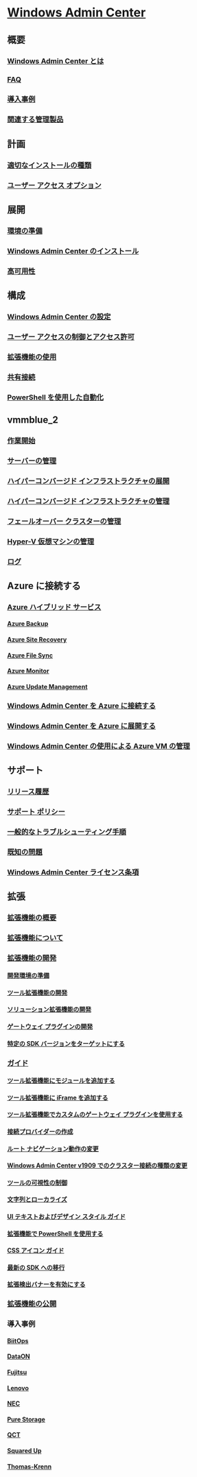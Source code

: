 # [Windows Admin Center](overview.md)

## 概要
### [Windows Admin Center とは](understand/what-is.md)
### [FAQ](understand/faq.md)
### [導入事例](understand/case-studies.md)
### [関連する管理製品](understand/related-management.md)

## 計画
### [適切なインストールの種類](plan/installation-options.md)
### [ユーザー アクセス オプション](plan/user-access-options.md)

## 展開
### [環境の準備](deploy/prepare-environment.md)
### [Windows Admin Center のインストール](deploy/install.md)
### [高可用性](deploy/high-availability.md)


## 構成
### [Windows Admin Center の設定](configure/settings.md)
### [ユーザー アクセスの制御とアクセス許可](configure/user-access-control.md)
### [拡張機能の使用](configure/using-extensions.md)
### [共有接続](configure/shared-connections.md)
### [PowerShell を使用した自動化](configure/use-powershell.md)

## vmmblue_2
### [作業開始](use/get-started.md)
### [サーバーの管理](use/manage-servers.md)
### [ハイパーコンバージド インフラストラクチャの展開](use/deploy-hyperconverged-infrastructure.md)
### [ハイパーコンバージド インフラストラクチャの管理](use/manage-hyper-converged.md)
### [フェールオーバー クラスターの管理](use/manage-failover-clusters.md)
### [Hyper-V 仮想マシンの管理](use/manage-virtual-machines.md)
### [ログ](use/logging.md)

## Azure に接続する
### [Azure ハイブリッド サービス](azure/index.md)
#### [Azure Backup](azure/azure-backup.md)
#### [Azure Site Recovery](azure/azure-site-recovery.md)
#### [Azure File Sync](azure/azure-file-sync.md)
#### [Azure Monitor](azure/azure-monitor.md)
#### [Azure Update Management](azure/azure-update-management.md)
### [Windows Admin Center を Azure に接続する](azure/azure-integration.md)
### [Windows Admin Center を Azure に展開する](azure/deploy-wac-in-azure.md)
### [Windows Admin Center の使用による Azure VM の管理](azure/manage-azure-vms.md)

## サポート
### [リリース履歴](support/release-history.md)
### [サポート ポリシー](support/index.md)
### [一般的なトラブルシューティング手順](support/troubleshooting.md)
### [既知の問題](support/known-issues.md)
### [Windows Admin Center ライセンス条項](../../windows-server-licensing/windows-admin-center-licensing.md)

## 拡張
### [拡張機能の概要](extend/extensibility-overview.md)
### [拡張機能について](extend/understand-extensions.md)
### [拡張機能の開発](extend/developing-extensions.md)
#### [開発環境の準備](extend/prepare-development-environment.md)
#### [ツール拡張機能の開発](extend/develop-tool.md)
#### [ソリューション拡張機能の開発](extend/develop-solution.md)
#### [ゲートウェイ プラグインの開発](extend/develop-gateway-plugin.md)
#### [特定の SDK バージョンをターゲットにする](extend/target-sdk-version.md)
### [ガイド](extend/guides.md)
#### [ツール拡張機能にモジュールを追加する](extend/guides/add-module.md)
#### [ツール拡張機能に iFrame を追加する](extend/guides/add-iFrame.md)
#### [ツール拡張機能でカスタムのゲートウェイ プラグインを使用する](extend/guides/use-custom-gateway-plugin.md)
#### [接続プロバイダーの作成](extend/guides/create-connection-provider.md)
#### [ルート ナビゲーション動作の変更](extend/guides/modify-root-navigation.md)
#### [Windows Admin Center v1909 でのクラスター接続の種類の変更](extend/guides/cluster-connection-change-wac-1909.md)
#### [ツールの可視性の制御](extend/guides/dynamic-tool-display.md)
#### [文字列とローカライズ](extend/guides/strings-localization.md)
#### [UI テキストおよびデザイン スタイル ガイド](extend/guides/ui-text-style-guide.md)
#### [拡張機能で PowerShell を使用する](extend/guides/powershell.md)
#### [CSS アイコン ガイド](extend/guides/cssicons.md)
#### [最新の SDK への移行](extend/guides/migration-guide-0_1-1_0.md)
#### [拡張検出バナーを有効にする](extend/guides/extension-discovery-banner.md)
### [拡張機能の公開](extend/publish-extensions.md)
### 導入事例
#### [BiitOps](extend/case-studies/biitops.md)
#### [DataON](extend/case-studies/dataon.md)
#### [Fujitsu](extend/case-studies/fujitsu.md)
#### [Lenovo](extend/case-studies/lenovo.md)
#### [NEC](extend/case-studies/nec.md)
#### [Pure Storage](extend/case-studies/purestorage.md)
#### [QCT](extend/case-studies/qct.md)
#### [Squared Up](extend/case-studies/squared-up.md)
#### [Thomas-Krenn](extend/case-studies/thomas-krenn.md)


